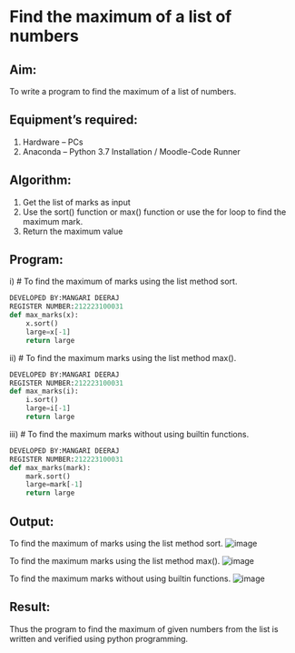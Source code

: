 # Find the maximum of a list of numbers
## Aim:
To write a program to find the maximum of a list of numbers.
## Equipment’s required:
1.	Hardware – PCs
2.	Anaconda – Python 3.7 Installation / Moodle-Code Runner
## Algorithm:
1.	Get the list of marks as input
2.	Use the sort() function or max() function or use the for loop to find the maximum mark.
3.	Return the maximum value
## Program:

i)	# To find the maximum of marks using the list method sort.
```Python
DEVELOPED BY:MANGARI DEERAJ
REGISTER NUMBER:212223100031
def max_marks(x):
    x.sort()
    large=x[-1]
    return large
```

ii)	# To find the maximum marks using the list method max().
```Python
DEVELOPED BY:MANGARI DEERAJ
REGISTER NUMBER:212223100031
def max_marks(i):
    i.sort()
    large=i[-1]
    return large

```

iii) # To find the maximum marks without using builtin functions.
```Python
DEVELOPED BY:MANGARI DEERAJ
REGISTER NUMBER:212223100031
def max_marks(mark):
    mark.sort()
    large=mark[-1]
    return large

```



## Output:
To find the maximum of marks using the list method sort.
![image](https://github.com/user-attachments/assets/c477eda1-cb78-4316-a680-25ebe0134514)

To find the maximum marks using the list method max().
![image](https://github.com/user-attachments/assets/8f4d09ca-4c9a-4aa3-8034-42d0ff5044d3)

To find the maximum marks without using builtin functions.
![image](https://github.com/user-attachments/assets/c585191f-1a31-4200-831e-14ca4d74bd12)

## Result:
Thus the program to find the maximum of given numbers from the list is written and verified using python programming.
